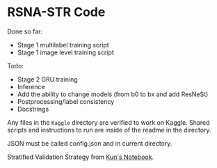 # RSNA-STR Code

Done so far:
- Stage 1 multilabel training script
- Stage 1 image level training script

Todo:
- Stage 2 GRU training
- Inference
- Add the ability to change models (from b0 to bx and add ResNeSt)
- Postprocessing/label consistency
- Docstrings

Any files in the `Kaggle` directory are verified to work on Kaggle.
Shared scripts and instructions to run are inside of the readme in the directory.

JSON must be called config.json and in current directory.

Stratified Validation Strategy from [Kun's Notebook](https://www.kaggle.com/khyeh0719/stratified-validation-strategy).
